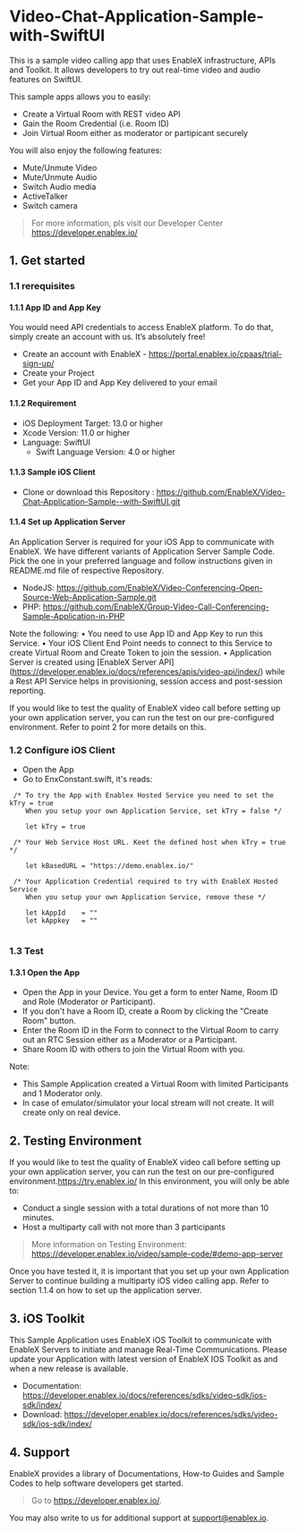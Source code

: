 # Video-Chat-Application-Sample-with-SwiftUI
This is a sample video calling app that uses EnableX infrastructure, APIs and Toolkit. It allows developers to try out real-time video and audio features on SwiftUI.

This sample apps allows you to easily:
* Create a Virtual Room with REST video API 
* Gain the Room Credential (i.e. Room ID) 
* Join Virtual Room either as moderator or partipicant securely

You will also enjoy the following features: 
* Mute/Unmute Video
* Mute/Unmute Audio
* Switch Audio media
* ActiveTalker 
* Switch camera

> For more information, pls visit our Developer Center https://developer.enablex.io/

## 1. Get started

### 1.1 rerequisites

#### 1.1.1 App ID and App Key 

You would need API credentials to access EnableX platform. To do that, simply create an account with us. It’s absolutely free!

* Create an account with EnableX - https://portal.enablex.io/cpaas/trial-sign-up/
* Create your Project
* Get your App ID and App Key delivered to your email

#### 1.1.2 Requirement

* iOS Deployment Target: 13.0 or higher
* Xcode Version: 11.0 or higher
* Language: SwiftUI
  * Swift Language Version: 4.0 or higher


#### 1.1.3 Sample iOS Client 

* Clone or download this Repository : https://github.com/EnableX/Video-Chat-Application-Sample--with-SwiftUI.git 

#### 1.1.4 Set up Application Server

An Application Server is required for your iOS App to communicate with EnableX. We have different variants of Application Server Sample Code. Pick the one in your preferred language and follow instructions given in README.md file of respective Repository.

* NodeJS: https://github.com/EnableX/Video-Conferencing-Open-Source-Web-Application-Sample.git 
* PHP: https://github.com/EnableX/Group-Video-Call-Conferencing-Sample-Application-in-PHP

Note the following:
•    You need to use App ID and App Key to run this Service.
•    Your iOS Client End Point needs to connect to this Service to create Virtual Room and Create Token to join the session.
•    Application Server is created using [EnableX Server API] (https://developer.enablex.io/docs/references/apis/video-api/index/) while a Rest API Service helps in provisioning, session access and post-session reporting.

If you would like to test the quality of EnableX video call before setting up your own application server,  you can run the test on our pre-configured environment. Refer to point 2 for more details on this.

### 1.2 Configure iOS Client 

* Open the App
* Go to EnxConstant.swift, it's reads: 

``` 
 /* To try the App with Enablex Hosted Service you need to set the kTry = true
    When you setup your own Application Service, set kTry = false */
    
    let kTry = true

 /* Your Web Service Host URL. Keet the defined host when kTry = true */
    
    let kBasedURL = "https://demo.enablex.io/"
     
 /* Your Application Credential required to try with EnableX Hosted Service
    When you setup your own Application Service, remove these */
    
    let kAppId    = ""
    let kAppkey   = ""
 
 ```

### 1.3 Test

#### 1.3.1 Open the App

* Open the App in your Device. You get a form to enter Name, Room ID and Role (Moderator or Participant). 
* If you don't have a Room ID, create a Room by clicking the "Create Room" button.
* Enter the Room ID in the Form to connect to the Virtual Room to carry out an RTC Session either as a Moderator or a Participant.
* Share Room ID with others to join the Virtual Room with you.

Note: 
* This Sample Application created a Virtual Room with limited Participants and 1 Moderator only. 
* In case of emulator/simulator your local stream will not create. It will create only on real device.

## 2. Testing Environment

If you would like to test the quality of EnableX video call before setting up your own application server,  you can run the test on our pre-configured environment.https://try.enablex.io/
In this environment, you will only be able to:

* Conduct a single session with a total durations of not more than 10 minutes.
* Host a multiparty call with not more than 3 participants 

> More information on Testing Environment: https://developer.enablex.io/video/sample-code/#demo-app-server

Once you have tested it, it is important that you set up your own Application Server to continue building a multiparty iOS video calling app. Refer to section 1.1.4 on how to set up the application server. 
  
## 3. iOS Toolkit

This Sample Application uses EnableX iOS Toolkit to communicate with EnableX Servers to initiate and manage Real-Time Communications. Please update your Application with latest version of EnableX IOS Toolkit as and when a new release is available.

* Documentation: https://developer.enablex.io/docs/references/sdks/video-sdk/ios-sdk/index/
* Download: https://developer.enablex.io/docs/references/sdks/video-sdk/ios-sdk/index/


## 4. Support

EnableX provides a library of Documentations, How-to Guides and Sample Codes to help software developers get started. 

> Go to https://developer.enablex.io/. 

You may also write to us for additional support at support@enablex.io.   

